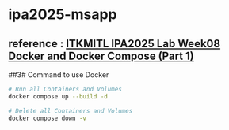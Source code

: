 # ipa2025-msapp
reference : [ITKMITL IPA2025 Lab Week08 Docker and Docker Compose (Part 1)](https://www.notion.so/ITKMITL-IPA2025-Lab-Week08-Docker-and-Docker-Compose-Part-1-23986ecd18de8051acc1f9ced9780978)
---
##3# Command to use Docker
```bash
# Run all Containers and Volumes
docker compose up --build -d

# Delete all Containers and Volumes
docker compose down -v
```